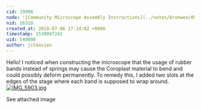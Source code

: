```yaml
---
cid: 19998
node: ![Community Microscope Assembly Instructions](../notes/bronwen/05-07-2018/community-microscope-assembly-instructions)
nid: 16310
created_at: 2018-07-06 17:14:02 +0000
timestamp: 1530897242
uid: 540008
author: jiteovien
---
```


Hello! I noticed when constructing the microscope that the usage of rubber bands instead of springs may cause the Coroplast material to bend and could possibly deform permanently. To remedy this, I added two slots at the edges of the stage where each band is supposed to wrap around. 
[![IMG_5903.jpg](/i/25456)](/i/25456)

See attached image
